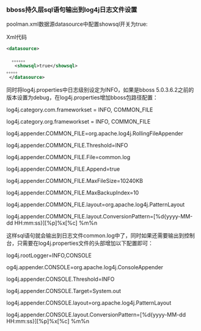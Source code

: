 ### bboss持久层sql语句输出到log4j日志文件设置

poolman.xml数据源datasource中配置showsql开关为true:

Xml代码 

```xml
<datasource>  
  
  。。。。。。  
   <showsql>true</showsql>  
。。。。。  
 </datasource>   
```

同时将log4j.properties中日志级别设定为INFO，如果是bboss 5.0.3.6.2之前的版本设置为debug，在log4j.properties增加bboss包路径配置：

log4j.category.com.frameworkset = INFO, COMMON_FILE

log4j.category.org.frameworkset = INFO, COMMON_FILE



log4j.appender.COMMON_FILE=org.apache.log4j.RollingFileAppender

log4j.appender.COMMON_FILE.Threshold=INFO

log4j.appender.COMMON_FILE.File=common.log

log4j.appender.COMMON_FILE.Append=true

log4j.appender.COMMON_FILE.MaxFileSize=10240KB

log4j.appender.COMMON_FILE.MaxBackupIndex=10

log4j.appender.COMMON_FILE.layout=org.apache.log4j.PatternLayout

log4j.appender.COMMON_FILE.layout.ConversionPattern=[%d{yyyy-MM-dd HH:mm:ss}][%p]%x[%c] %m%n



这样sql语句就会输出到日志文件common.log中了，同时如果还需要输出到控制台，只需要在log4j.properties文件的头部增加以下配置即可：

log4j.rootLogger=INFO,CONSOLE



og4j.appender.CONSOLE=org.apache.log4j.ConsoleAppender

log4j.appender.CONSOLE.Threshold=INFO

log4j.appender.CONSOLE.Target=System.out

log4j.appender.CONSOLE.layout=org.apache.log4j.PatternLayout

log4j.appender.CONSOLE.layout.ConversionPattern=[%d{yyyy-MM-dd HH:mm:ss}][%p]%x[%c] %m%n